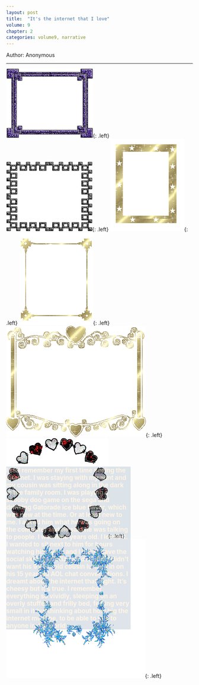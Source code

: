 ```yaml
---
layout: post
title:  "It's the internet that I love"
volume: 9
chapter: 2
categories: volume9, narrative
---
```


Author: Anonymous

<hr/>



![frame](/assets/img/frame2.gif){: .left} 
![frame](/assets/img/frame9.gif){: .left} 
![frame](/assets/img/frame4.gif){: .left} 
![frame](/assets/img/frame7.gif){: .left} 
![frame](/assets/img/frame5.gif){: .left} 
![frame](/assets/img/frame8.gif){: .left} 
![frame](/assets/img/frame10.gif){: .left} 

<p style="float: left;margin-top: -35em;max-width: 20em;font-size: larger;font-weight: bold;color: blanchedalmond;background: rgba(106, 135, 163, 0.43);opacity: 50%;">I still remember my first time seeing the internet. I was staying with my aunt and my cousin was sitting along in the dark in the family room. I was playing a scooby doo game on the sega and drinking Gatorade ice blue flavor, which was new at the time. Or at least new to me. I asked him what he was going on the computer and he said he was talking to people. I was nine years old. I loved it. I wanted to sit next to him for hours watching him type, and I didn’t have the social skills to realize he definitely didn’t want his 9 year old cousin lurking in on his 15 year old AOL chat conversations. I dreamt about the internet that night. It’s cheesy but it’s true. I remember everything so vividly, sleeping on an overly stuffed and frilly bed, feeling very small in it but thinking about how big the internet must be, to be able to talk to anyone in the world</p>

